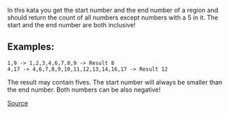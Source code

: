 In this kata you get the start number and the end number of a region and should return the count of all numbers except numbers with a 5 in it. The start and the end number are both inclusive!

## Examples:
```
1,9 -> 1,2,3,4,6,7,8,9 -> Result 8
4,17 -> 4,6,7,8,9,10,11,12,13,14,16,17 -> Result 12
```

The result may contain fives.
The start number will always be smaller than the end number. Both numbers can be also negative!

[Source](https://www.codewars.com/kata/5813d19765d81c592200001a)
